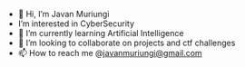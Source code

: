 - 👋 Hi, I’m Javan Muriungi 
-  I’m interested in CyberSecurity 
- 🌱 I’m currently learning Artificial Intelligence 
- 💞️ I’m looking to collaborate on projects and ctf challenges 
- 📫 How to reach me @javanmuriungi@gmail.com 

<!---
Javan2675/Javan2675 is a ✨ special ✨ repository because its `README.md` (this file) appears on your GitHub profile.
You can click the Preview link to take a look at your changes.
--->
